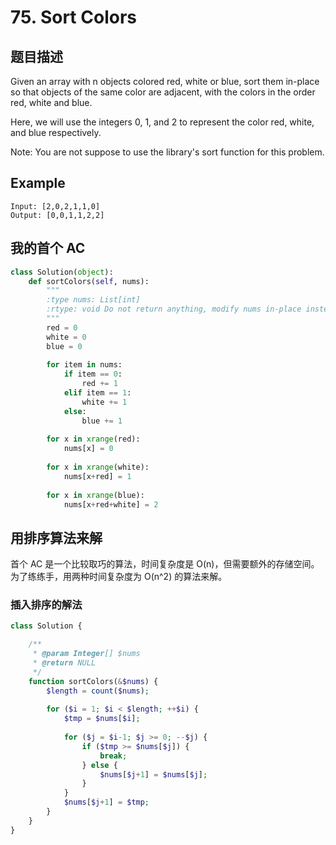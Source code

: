 # 75. Sort Colors

## 题目描述

Given an array with n objects colored red, white or blue, sort them in-place so that objects of the same color are adjacent, with the colors in the order red, white and blue.

Here, we will use the integers 0, 1, and 2 to represent the color red, white, and blue respectively.

Note: You are not suppose to use the library's sort function for this problem.

## Example

```
Input: [2,0,2,1,1,0]
Output: [0,0,1,1,2,2]
```

## 我的首个 AC
```python
class Solution(object):
    def sortColors(self, nums):
        """
        :type nums: List[int]
        :rtype: void Do not return anything, modify nums in-place instead.
        """
        red = 0
        white = 0
        blue = 0
        
        for item in nums:
            if item == 0:
                red += 1
            elif item == 1:
                white += 1
            else:
                blue += 1
        
        for x in xrange(red):
            nums[x] = 0
        
        for x in xrange(white):
            nums[x+red] = 1
        
        for x in xrange(blue):
            nums[x+red+white] = 2
```

## 用排序算法来解

首个 AC 是一个比较取巧的算法，时间复杂度是 O(n)，但需要额外的存储空间。为了练练手，用两种时间复杂度为 O(n^2) 的算法来解。

### 插入排序的解法
```php
class Solution {

    /**
     * @param Integer[] $nums
     * @return NULL
     */
    function sortColors(&$nums) {
        $length = count($nums);
        
        for ($i = 1; $i < $length; ++$i) {
            $tmp = $nums[$i];
            
            for ($j = $i-1; $j >= 0; --$j) {
                if ($tmp >= $nums[$j]) {
                    break;
                } else {
                    $nums[$j+1] = $nums[$j];
                }
            }
            $nums[$j+1] = $tmp;
        }
    }
}
```